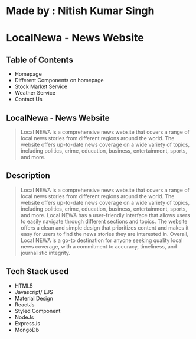 # Made by : Nitish Kumar Singh

<h1>LocalNewa - News Website</h1>

<h2>Table of Contents</h2>

* Homepage
* Different Components on homepage
* Stock Market Service
* Weather Service
* Contact Us 

<h2>LocalNewa - News Website</h2>

> Local NEWA is a comprehensive news website that covers a range of local news stories from different regions around the world. The website offers up-to-date news coverage on a wide variety of topics, including politics, crime, education, business, entertainment, sports, and more.

<h2>Description</h2>

> Local NEWA is a comprehensive news website that covers a range of local news stories from different regions around the world. The website offers up-to-date news coverage on a wide variety of topics, including politics, crime, education, business, entertainment, sports, and more.
Local NEWA has a user-friendly interface that allows users to easily navigate through different sections and topics. The website offers a clean and simple design that prioritizes content and makes it easy for users to find the news stories they are interested in.
Overall, Local NEWA is a go-to destination for anyone seeking quality local news coverage, with a commitment to accuracy, timeliness, and journalistic integrity.

<h2>Tech Stack used</h2>

* HTML5
* Javascript/ EJS
* Material Design
* ReactJs
* Styled Component
* NodeJs
* ExpressJs
* MongoDb
